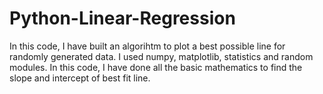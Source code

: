 # Python-Linear-Regression
In this code, I have built an algorihtm to plot a best possible line for randomly generated data.
I used numpy, matplotlib, statistics and random modules. In this code, I have done all the basic mathematics to find the slope and intercept of best fit line.

